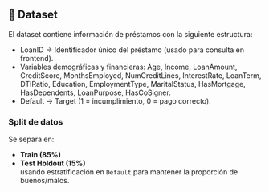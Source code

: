 ## 📂 Dataset

El dataset contiene información de préstamos con la siguiente estructura:

- LoanID → Identificador único del préstamo (usado para consulta en frontend).
- Variables demográficas y financieras: Age, Income, LoanAmount, CreditScore, MonthsEmployed, NumCreditLines, InterestRate, LoanTerm, DTIRatio, Education, EmploymentType, MaritalStatus, HasMortgage, HasDependents, LoanPurpose, HasCoSigner.
- Default → Target (1 = incumplimiento, 0 = pago correcto).

### Split de datos
Se separa en:
- **Train (85%)**
- **Test Holdout (15%)**  
usando estratificación en `Default` para mantener la proporción de buenos/malos.

